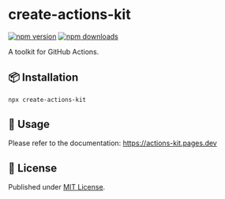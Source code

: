 # create-actions-kit

[![npm version][npm-version-src]][npm-version-href]
[![npm downloads][npm-downloads-src]][npm-downloads-href]

A toolkit for GitHub Actions.

## 📦 Installation

```bash
npx create-actions-kit
```

## 🚀 Usage

Please refer to the documentation: https://actions-kit.pages.dev

## 📄 License

Published under [MIT License](./LICENSE).

[npm-version-src]: https://img.shields.io/npm/v/create-actions-kit?style=flat&colorA=18181B&colorB=4169E1
[npm-version-href]: https://npmjs.com/package/create-actions-kit
[npm-downloads-src]: https://img.shields.io/npm/dm/create-actions-kit?style=flat&colorA=18181B&colorB=4169E1
[npm-downloads-href]: https://npmjs.com/package/create-actions-kit
